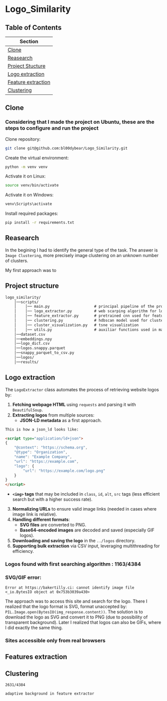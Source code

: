 # Logo_Similarity


## Table of Contents

| Section         |
|----------------|
| [Clone](#clone)|
| [Reasearch](#reasearch) |
| [Project Stucture](#project-structure) | 
| [Logo extraction](#logo-extraction) | 
| [Feature extraction](#features-extraction)|
| [Clustering](#clustering)|



## Clone

### Considering that I made the project on Ubuntu, these are the steps to configure and run the project
Clone repository:
```bash
git clone git@github.com:bl00dybear/Logo_Similarity.git
```
Create the virtual environment:
```bash
python -m venv venv
```
Activate it on Linux:
```bash
source venv/bin/activate  
```
Activate it on Windows:
```bash
venv\Scripts\activate 
```
Install required packages:
```bash
pip install -r requirements.txt
```

## Reasearch

In the begining I had to identify the general type of the task. The answer is `Image Clustering`, more precisely image clustering on an unknown number of clusters. 

My first approach was to 
## Project structure

```txt
logo_similarity/
    │──scripts/
    │    │── main.py                    # principal pipeline of the program    
    │    │── logo_extractor.py          # web scarping algorithm for logos
    │    │── feature_extractor.py       # pretrained cnn used for feature extraction    
    │    │── clustering.py              # hdbscan model used for clustering    
    │    │── cluster_visualization.py   # tsne visualization                
    │    │── utils.py                   # auxiliar functions used in main.py
    │──dataset.csv                      
    │──embeddings.npy
    │──logo_dict.csv
    │──logos.snappy.parquet
    │──snappy_parquet_to_csv.py
    │──logos/
    │──results/

```

## **Logo extraction**

The `LogoExtractor` class automates the process of retrieving website logos by:  

1. **Fetching webpage HTML** using `requests` and parsing it with `BeautifulSoup`.  
2. **Extracting logos** from multiple sources:  
   - **JSON-LD metadata** as a first approach.
```html
This is how a json_ld looks like:

<script type="application/ld+json">
{
    "@context": "https://schema.org",
    "@type": "Organization",
    "name": "Example Company",
    "url": "https://example.com",
    "logo": {
        "url": "https://example.com/logo.png"
    }
}
</script>
```
   - **`<img>` tags** that may be included in `class`, `id`, `alt`, `src` tags (less efficient search but with a higher success rate).  
3. **Normalizing URLs** to ensure valid image links (needed in cases where image link is relative).  
4. **Handling different formats**:  
   - **SVG files** are converted to PNG.  
   - **Base64-encoded images** are decoded and saved (especially GIF logos).  
5. **Downloading and saving the logo** in the `../logos` directory.  
6. **Supporting bulk extraction** via CSV input, leveraging multithreading for efficiency.  


### **Logos found with first searching algorithm : 1163/4384**

### SVG/GIF error:
```text
Error at https://bakertilly.ci: cannot identify image file <_io.BytesIO object at 0x753b3039a430>
```
The approach was to access this site and search for the logo. There I realized that the logo format is SVG, format unaccepted by: `PIL.Image.open(BytesIO(img_response.content))`. The solution is to download the logo as SVG and convert it to PNG (due to possibility of transparent background). Later I realized that logos can also be GIFs, where I did exactly the same thing.

### Sites accessible only from real browsers



## Features extraction

## Clustering






```text
2631/4384
```

```text
adaptive background in feature extractor
```